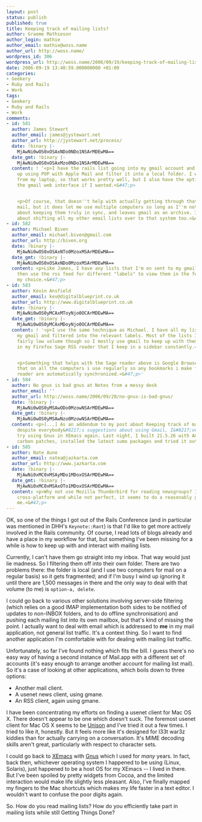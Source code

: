 ```yaml
---
layout: post
status: publish
published: true
title: Keeping track of mailing lists?
author: Graeme Mathieson
author_login: mathie
author_email: mathie@woss.name
author_url: http://woss.name/
wordpress_id: 306
wordpress_url: http://woss.name/2006/09/19/keeping-track-of-mailing-lists/
date: 2006-09-19 13:40:59.000000000 +01:00
categories:
- Geekery
- Ruby and Rails
- Work
tags:
- Geekery
- Ruby and Rails
- Work
comments:
- id: 581
  author: James Stewart
  author_email: james@jystewart.net
  author_url: http://jystewart.net/process/
  date: !binary |-
    MjAwNi0wOS0xOSAxNDo0NDo1NSArMDEwMA==
  date_gmt: !binary |-
    MjAwNi0wOS0xOSAxMzo0NDo1NSArMDEwMA==
  content: ! '<p>I have the rails list going into my gmail account and then pick it
    up using POP with Apple Mail and filter it into a local folder. I work primarily
    from my laptop, so that works pretty well, but I also have the option of using
    the gmail web interface if I wanted.<&#47;p>


    <p>Of course, that doesn''t help with actually getting through that volume of
    mail, but it does let me use multiple computers so long as I''m not too worried
    about keeping them truly in sync, and leaves gmail as an archive. I''m thinking
    about shifting all my other email lists over to that system too.<&#47;p>'
- id: 582
  author: Michael Biven
  author_email: michael.biven@gmail.com
  author_url: http://biven.org
  date: !binary |-
    MjAwNi0wOS0xOSAxNTo0MzoxMSArMDEwMA==
  date_gmt: !binary |-
    MjAwNi0wOS0xOSAxNDo0MzoxMSArMDEwMA==
  content: <p>Like James, I have any lists that I'm on sent to my gmail account and
    then use the rss feed for different "labels" to view them in the feed reader of
    my choice.<&#47;p>
- id: 583
  author: Kevin Ansfield
  author_email: kev@digitalblueprint.co.uk
  author_url: http://www.digitalblueprint.co.uk
  date: !binary |-
    MjAwNi0wOS0yMCAxMToyNjo0OCArMDEwMA==
  date_gmt: !binary |-
    MjAwNi0wOS0yMCAxMDoyNjo0OCArMDEwMA==
  content: ! '<p>I use the same technique as Michael. I have all my lists sent to
    my gmail and filtered into the relevant labels. Most of the lists I am on are
    fairly low volume though so I mostly use gmail to keep up with them and have them
    in my Firefox Sage RSS reader that I keep in a sidebar constantly.<&#47;p>


    <p>Something that helps with the Sage reader above is Google Browser Sync, I install
    that on all the computers i use regularly so any bookmarks i make for the sage
    reader are automatically synchronized.<&#47;p>'
- id: 584
  author: No gnus is bad gnus at Notes from a messy desk
  author_email: ''
  author_url: http://woss.name/2006/09/20/no-gnus-is-bad-gnus/
  date: !binary |-
    MjAwNi0wOS0yMSAwODo0MzowNSArMDEwMA==
  date_gmt: !binary |-
    MjAwNi0wOS0yMSAwNzo0MzowNSArMDEwMA==
  content: <p>[...] As an addendum to my post about Keeping track of mailing lists,
    despite everybody&#8217;s suggestions about using Gmail, I&#8217;ve decided to
    try using Gnus in XEmacs again. Last night, I built 21.5.26 with Andrew Choi&#8217;s
    carbon patches, installed the latest sumo packages and tried it out. [...]<&#47;p>
- id: 585
  author: Nate Aune
  author_email: natea@jazkarta.com
  author_url: http://www.jazkarta.com
  date: !binary |-
    MjAwNi0xMC0xMSAyMDo1MDoxOSArMDEwMA==
  date_gmt: !binary |-
    MjAwNi0xMC0xMSAxOTo1MDoxOSArMDEwMA==
  content: <p>Why not use Mozilla Thunderbird for reading newsgroups? It's free, it's
    cross-platform and while not perfect, it seems to do a reasonably good job for
    me.<&#47;p>
---
```

OK, so one of the things I got out of the Rails Conference (and in particular was mentioned in DHH's `Keynote::Rant`) is that I'd like to get more actively involved in the Rails community.  Of course, I read lots of blogs already and have a place in my workflow for that, but something I've been missing for a while is how to keep up with and interact with mailing lists.

Currently, I can't have them go straight into my inbox.  That way would just lie madness.  So I filtering them off into their own folder.  There are two problems there:  the folder is local (and I use two computers for mail on a regular basis) so it gets fragmented; and if I'm busy I wind up ignoring it until there are 1,500 messages in there and the only way to deal with that volume (to me) is `option-a, delete`.

I could go back to various other solutions involving server-side filtering (which relies on a good IMAP implementation both sides to be notified of updates to non-INBOX folders, and to do offline synchronisation) and pushing each mailing list into its own mailbox, but that's kind of missing the point.  I actually want to deal with email which is addressed to **me** in my mail application, not general list traffic.  It's a context thing.  So I want to find another application I'm comfortable with for dealing with mailing list traffic.

Unfortunately, so far I've found nothing which fits the bill.  I guess there's no easy way of having a second instance of Mail.app with a different set of accounts (it's easy enough to arrange another account for mailing list mail).  So it's a case of looking at other applications, which boils down to three options:

* Another mail client.
* A usenet news client, using gmane.
* An RSS client, again using gmane.

I have been concentrating my efforts on finding a usenet client for Mac OS X.  There doesn't appear to be one which doesn't suck.  The foremost usenet client for Mac OS X seems to be [Unison](http:&#47;&#47;www.panic.com&#47;unison&#47;) and I've tried it out a few times.  I tried to like it, honestly.  But it feels more like it's designed for l33t war3z kiddies than for actually carrying on a conversation.  It's MIME decoding skills aren't great, particularly with respect to character sets.

I could go back to [XEmacs](http:&#47;&#47;xemacs.org&#47;) with [Gnus](http:&#47;&#47;gnus.org&#47;) which I used for *many* years.  In fact, back then, whichever operating system I happened to be using (Linux, Solaris), just happened to be a host OS for my XEmacs -- I lived in there.  But I've been spoiled by pretty widgets from Cocoa, and the limited interaction would make life slightly less pleasant.  Also, I've finally mapped my fingers to the Mac shortcuts which makes my life faster in a text editor.  I wouldn't want to confuse the poor digits again.

So.  How do you read mailing lists?  How do you efficiently take part in mailing lists while still Getting Things Done?
